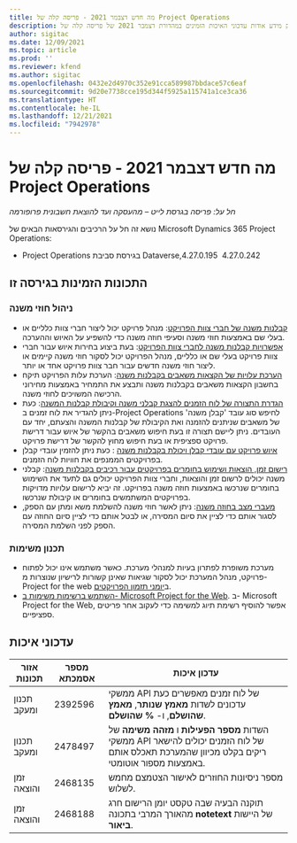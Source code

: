 ```yaml
---
title: מה חדש דצבמר 2021 - פריסה קלה של Project Operations
description: נושא זה מספק מידע אודות עדכוני האיכות הזמינים במהדורת דצמבר 2021 של פריסה קלה של Project Operations.
author: sigitac
ms.date: 12/09/2021
ms.topic: article
ms.prod: ''
ms.reviewer: kfend
ms.author: sigitac
ms.openlocfilehash: 0432e2d4970c352e91cca589987bbdace57c6eaf
ms.sourcegitcommit: 9d20e7738cce195d344f5925a115741a1ce3ca36
ms.translationtype: HT
ms.contentlocale: he-IL
ms.lasthandoff: 12/21/2021
ms.locfileid: "7942978"
---
```

# <a name="whats-new-december-2021---project-operations-lite-deployment"></a>מה חדש דצבמר 2021 - פריסה קלה של Project Operations

_חל על: פריסה בגרסת לייט – מהעסקה ועד להוצאת חשבונית פרופורמה_

נושא זה חל על הרכיבים והגירסאות הבאים של Microsoft Dynamics 365 Project Operations:

- Project Operations בגירסת סביבת Dataverse,4.27.0.195 ‎‏‏‎‎ ‏‏‎4.27.0.242


## <a name="features-included-in-this-release"></a>התכונות הזמינות בגירסה זו

### <a name="subcontract-management"></a>ניהול חוזי משנה 

- [קבלנות משנה של חברי צוות הפרויקט](../subcontracting/subcontracting-project-team-members.md): מנהל פרויקט יכול ליצור חברי צוות כלליים או בעלי שם באמצעות חוזי משנה וסעיפי חוזה משנה כדי להשפיע על האיוש וההערכה.
- [אפשרויות קבלנות משנה לחברי צוות הפרויקט](../subcontracting/subcon-options.md): בעת ביצוע בחירות איוש עבור חברי צוות פרויקט בעלי שם או כלליים, מנהל הפרויקט יכול לסקור חוזי משנה קיימים או ליצור חוזי משנה חדשים עבור חבר צוות פרויקט אחד או יותר. 
- [הערכת עלויות של הקצאות משאבים בקבלנות משנה](../subcontracting/costing-subcon-ra.md): הערכת עלות הפרויקט תיקח בחשבון הקצאות משאבים בקבלנות משנה ותבצע את התמחיר באמצעות מחירוני הרכישה המשויכים לחוזי משנה. 
- [הגדרת התצורה של לוח הזמנים להצגת קבלני משנה וקיבולת קבלנות המשנה](../subcontracting/configure-sb-subcon.md): כעת ניתן להגדיר את לוח זמנים ב-Project Operations לחיפש סוג עובד 'קבלן משנה' של משאבים שניתנים להזמנה ואת הקיבולת של קבלנות המשנה והצעתם, יחד עם העובדים. ניתן ליישם תצורה זו בעת חיפוש משאבים בהקשר של איוש עבור דרישת פרויקט ספציפית או בעת חיפוש מחוץ להקשר של דרישת פרויקט.
- [איוש פרויקט עם עובדי קבלן ויכולת בקבלנות משנה](../subcontracting/staffing-cw.md) : כעת ניתן להזמין עובדי קבלן בפרויקטים הממנפים את חוויות לוח הזמנים.
- [רישום זמן, הוצאות ושימוש בחומרים בפרויקטים עבור רכיבים בקבלנות משנה](../subcontracting/recording-subcon-actuals.md): קבלני משנה יכולים לרשום זמן והוצאות, וחברי צוות הפרויקט יכולים גם לתעד את השימוש בחומרים שנרכשו באמצעות חוזה משנה בפרויקט. זה יביא לרישום עלויות מדויקות בפרויקטים המשתמשים בחומרים או קיבולת שנרכשו.
- [מעברי מצב בחוזה משנה](../subcontracting/subcon-states.md): ניתן לאשר חוזי משנה להשלמת משא ומתן עם הספק, לסגור אותם כדי לציין את סיום המסירה, או לבטל אותם כדי לציין סיום החוזה עם הספק לפני השלמת המסירה.

### <a name="task-planning"></a>תכנון משימות
- מערכת משופרת לפתרון בעיות למנהלי מערכת. כאשר משתמש אינו יכול לפתוח פרויקט, מנהל המערכת יכול לסקור שגיאות שאינן קשורות לרישיון שנוצרות מ-Project for the web ב[יומני תזמון הפרויקטים](../../project-management/schedule-api-logs.md).
- [השתמש ברשימות משימות ב- Microsoft Project for the Web](https://support.microsoft.com/en-us/office/use-task-checklists-in-microsoft-project-for-the-web-c69bcf73-5c75-4ad3-9893-6d6f92360e9c). ב- Microsoft Project for the Web, אפשר להוסיף רשימת תיוג למשימה כדי לעקוב אחר פריטים ספציפיים.

## <a name="quality-updates"></a>עדכוני איכות

| **אזור תכונות** | **מספר אסמכתא** | **עדכון איכות** |
| --- | --- | --- |
| ‏‫תכנון ומעקב | 2392596 | ממשקי API של לוח זמנים מאפשרים כעת עדכונים לשדות **מאמץ שנותר**, **מאמץ שהושלם**, ו- **% שהושלם**. |
| ‏‫תכנון ומעקב | 2478497 | השדות **מספר הפעילות** ו **מזהה משימה** של ממשקי API של לוח הזמנים יכולים להישאר ריקים בקלט מכיוון שהמערכת תאכלס אותם באמצעות מספור אוטומטי.|
| זמן והוצאה | 2468135 | מספר ניסיונות החוזרים לאישור הצטמצם מחמש לשלוש. |
| זמן והוצאה | 2468188 | תוקנה הבעיה שבה טקסט יומן הרישום חרג מהאורך המרבי בתכונה **notetext** של היישות **ביאור**. |
